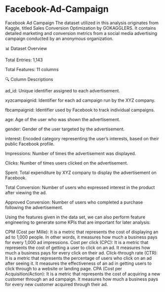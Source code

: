 # Facebook-Ad-Campaign
Facebook Ad Campaign
The dataset utilized in this analysis originates from Kaggle, titled Sales Conversion Optimization by GOKAGGLERS. It contains detailed marketing and conversion metrics from a social media advertising campaign conducted by an anonymous organization.

📊 Dataset Overview

Total Entries: 1,143

Total Features: 11 columns

🔍 Column Descriptions

ad_id: Unique identifier assigned to each advertisement.

xyzcampaignid: Identifier for each ad campaign run by the XYZ company.

fbcampaignid: Identifier used by Facebook to track individual campaigns.

age: Age of the user who was shown the advertisement.

gender: Gender of the user targeted by the advertisement.

interest: Encoded category representing the user’s interests, based on their public Facebook profile.

Impressions: Number of times the advertisement was displayed.

Clicks: Number of times users clicked on the advertisement.

Spent: Total expenditure by XYZ company to display the advertisement on Facebook.

Total Conversion: Number of users who expressed interest in the product after viewing the ad.

Approved Conversion: Number of users who completed a purchase following the advertisement.


Using the features given in the data set, we can also perform feature engineering to generate some KPIs that are important for later analysis:

CPM (Cost per Mille): It is a metric that represents the cost of displaying an ad to 1,000 people. In other words, it measures how much a business pays for every 1,000 ad impressions.
Cost per click (CPC): It is a metric that represents the cost of getting a user to click on an ad. It measures how much a business pays for every click on their ad.
Click-through rate (CTR): It is a metric that represents the percentage of users who click on an ad after seeing it. It measures the effectiveness of an ad in getting users to click through to a website or landing page.
CPA (Cost per Acquisition/Action): It is a metric that represents the cost of acquiring a new customer through an ad campaign. It measures how much a business pays for every new customer acquired through their ad.
